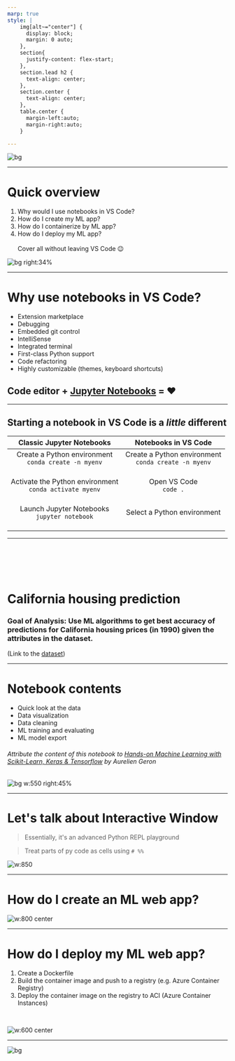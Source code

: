 ```yaml
---
marp: true
style: |
    img[alt~="center"] {
      display: block;
      margin: 0 auto;
    },
    section{
      justify-content: flex-start;
    },
    section.lead h2 {
      text-align: center;
    },
    section.center {
      text-align: center;
    },
    table.center {
      margin-left:auto; 
      margin-right:auto;
    }

---
```

![bg](deck-content/Intro.png)

---
# Quick overview
1. Why would I use notebooks in VS Code?
2. How do I create my ML app?
3. How do I containerize by ML app?
4. How do I deploy my ML app?
<br><br>
Cover all without leaving VS Code 😉

![bg right:34%](deck-content/webapp.png)

---
<!-- _class: lead -->
# Why use notebooks in VS Code?
- Extension marketplace
- Debugging
- Embedded git control
- IntelliSense
- Integrated terminal
- First-class Python support
- Code refactoring
- Highly customizable (themes, keyboard shortcuts)

## Code editor + [Jupyter Notebooks](https://marketplace.visualstudio.com/itemdetails?itemName=ms-toolsai.jupyter) = ❤️

---
## Starting a notebook in VS Code is a _little_ different

| Classic Jupyter Notebooks | Notebooks in VS Code |
|:-------------------------:|:--------------------:|
| Create a Python environment<br>`conda create -n myenv`</br></br> | Create a Python environment<br>`conda create -n myenv`</br></br>|
| Activate the Python environment<br>`conda activate myenv`</br></br> | Open VS Code<br>`code .`</br></br> |
| Launch Jupyter Notebooks<br>`jupyter notebook`</br></br> | Select a Python environment</br></br>|

---
<br><br><br><br>

# California housing prediction

### Goal of Analysis: Use ML algorithms to get best accuracy of predictions for California housing prices (in 1990) given the attributes in the dataset.

(Link to the [dataset](https://www.kaggle.com/camnugent/california-housing-prices))

---
# Notebook contents
- Quick look at the data
- Data visualization
- Data cleaning
- ML training and evaluating
- ML model export

###### _Attribute the content of this notebook to [Hands-on Machine Learning with Scikit-Learn, Keras & Tensorflow](https://github.com/ageron/handson-ml2) by Aurelien Geron_

![bg w:550 right:45%](images/cali-heatmap.png)

---
# Let's talk about __Interactive Window__

> Essentially, it's an advanced Python REPL playground

> Treat parts of py code as cells using `# %%`

![w:850](deck-content/iw.png)

---
# How do I create an ML web app?

![w:800 center](deck-content/streamlit.png)

---
# How do I deploy my ML web app?
1. Create a Dockerfile
2. Build the container image and push to a registry (e.g. Azure Container Registry)
3. Deploy the container image on the registry to ACI  (Azure Container Instances)
<br>

![w:600 center](deck-content/aci.jpg)

<!-- ---
```python
```

---
![w:500 center](images/california.png) -->

---
![bg](deck-content/ty.png)